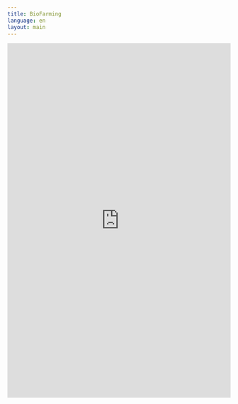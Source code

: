 ```yaml
---
title: BioFarming
language: en
layout: main
---
```


<iframe id="quiz" src="https://www.classmarker.com/online-test/start/?quiz=7a75c1ffd7d637f8&iframe=1" frameborder="0" style="width:100%;max-width:700px;" height="800"></iframe>

<style>

